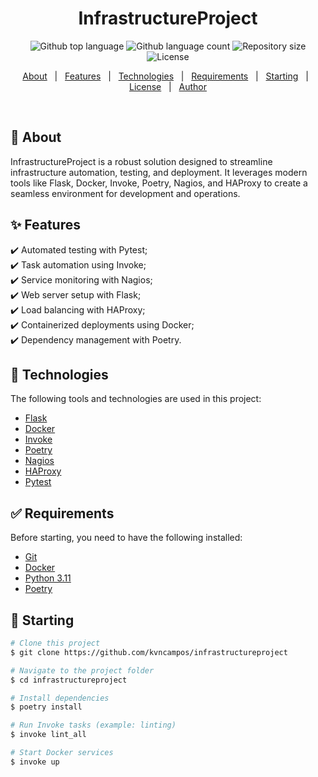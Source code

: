 <h1 align="center">InfrastructureProject</h1>

<p align="center">
  <img alt="Github top language" src="https://img.shields.io/github/languages/top/kvncampos/infrastructureproject?color=56BEB8">

  <img alt="Github language count" src="https://img.shields.io/github/languages/count/kvncampos/infrastructureproject?color=56BEB8">

  <img alt="Repository size" src="https://img.shields.io/github/repo-size/kvncampos/infrastructureproject?color=56BEB8">

  <img alt="License" src="https://img.shields.io/github/license/kvncampos/infrastructureproject?color=56BEB8">

  <!-- <img alt="Github issues" src="https://img.shields.io/github/issues/kvncampos/infrastructureproject?color=56BEB8" /> -->

  <!-- <img alt="Github forks" src="https://img.shields.io/github/forks/kvncampos/infrastructureproject?color=56BEB8" /> -->

  <!-- <img alt="Github stars" src="https://img.shields.io/github/stars/kvncampos/infrastructureproject?color=56BEB8" /> -->
</p>

<!-- Status -->

<!-- <h4 align="center">
	🚧  InfrastructureProject 🚀 Under construction...  🚧
</h4>

<hr> -->

<p align="center">
  <a href="#dart-about">About</a> &#xa0; | &#xa0;
  <a href="#sparkles-features">Features</a> &#xa0; | &#xa0;
  <a href="#rocket-technologies">Technologies</a> &#xa0; | &#xa0;
  <a href="#white_check_mark-requirements">Requirements</a> &#xa0; | &#xa0;
  <a href="#checkered_flag-starting">Starting</a> &#xa0; | &#xa0;
  <a href="#memo-license">License</a> &#xa0; | &#xa0;
  <a href="https://github.com/kvncampos" target="_blank">Author</a>
</p>

<br>

## :dart: About

InfrastructureProject is a robust solution designed to streamline infrastructure automation, testing, and deployment. It leverages modern tools like Flask, Docker, Invoke, Poetry, Nagios, and HAProxy to create a seamless environment for development and operations.

## :sparkles: Features

:heavy_check_mark: Automated testing with Pytest;\
:heavy_check_mark: Task automation using Invoke;\
:heavy_check_mark: Service monitoring with Nagios;\
:heavy_check_mark: Web server setup with Flask;\
:heavy_check_mark: Load balancing with HAProxy;\
:heavy_check_mark: Containerized deployments using Docker;\
:heavy_check_mark: Dependency management with Poetry.

## :rocket: Technologies

The following tools and technologies are used in this project:

- [Flask](https://flask.palletsprojects.com/)
- [Docker](https://www.docker.com/)
- [Invoke](https://www.pyinvoke.org/)
- [Poetry](https://python-poetry.org/)
- [Nagios](https://www.nagios.org/)
- [HAProxy](http://www.haproxy.org/)
- [Pytest](https://pytest.org/)

## :white_check_mark: Requirements

Before starting, you need to have the following installed:

- [Git](https://git-scm.com)
- [Docker](https://www.docker.com/)
- [Python 3.11](https://www.python.org/)
- [Poetry](https://python-poetry.org/)

## :checkered_flag: Starting

```bash
# Clone this project
$ git clone https://github.com/kvncampos/infrastructureproject

# Navigate to the project folder
$ cd infrastructureproject

# Install dependencies
$ poetry install

# Run Invoke tasks (example: linting)
$ invoke lint_all

# Start Docker services
$ invoke up
```
